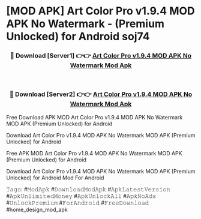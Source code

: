 # [MOD APK] Art Color Pro v1.9.4 MOD APK No Watermark - (Premium Unlocked) for Android soj74



<div align="center">
<h3>🔴 Download [Server1] 👉👉 <a href="https://momento.my/?title=Art_Color_Pro_v1.9.4_MOD_APK_No_Watermark">Art Color Pro v1.9.4 MOD APK No Watermark Mod Apk</a></h3><br>

<h3>🔴 Download [Server2] 👉👉 <a href="https://momento.my/?title=Art_Color_Pro_v1.9.4_MOD_APK_No_Watermark">Art Color Pro v1.9.4 MOD APK No Watermark Mod Apk</a></h3>
</div>



Free Download APK MOD Art Color Pro v1.9.4 MOD APK No Watermark MOD APK (Premium Unlocked) for Android

Download Art Color Pro v1.9.4 MOD APK No Watermark MOD APK (Premium Unlocked) for Android

Free APK MOD Art Color Pro v1.9.4 MOD APK No Watermark MOD APK (Premium Unlocked) for Android

Download Art Color Pro v1.9.4 MOD APK No Watermark MOD APK (Premium Unlocked) for Android Mod For Android

𝚃𝚊𝚐𝚜: #𝙼𝚘𝚍𝙰𝚙𝚔 #𝙳𝚘𝚠𝚗𝚕𝚘𝚊𝚍𝙼𝚘𝚍𝙰𝚙𝚔 #𝙰𝚙𝚔𝙻𝚊𝚝𝚎𝚜𝚝𝚅𝚎𝚛𝚜𝚒𝚘𝚗 #𝙰𝚙𝚔𝚄𝚗𝚕𝚒𝚖𝚒𝚝𝚎𝚍𝙼𝚘𝚗𝚎𝚢 #𝙰𝚙𝚔𝚄𝚗𝚕𝚘𝚌𝚔𝙰𝚕𝚕 #𝙰𝚙𝚔𝙽𝚘𝙰𝚍𝚜 #𝚄𝚗𝚕𝚘𝚌𝚔𝙿𝚛𝚎𝚖𝚒𝚞𝚖 #𝙵𝚘𝚛𝙰𝚗𝚍𝚛𝚘𝚒𝚍 #𝙵𝚛𝚎𝚎𝙳𝚘𝚠𝚗𝚕𝚘𝚊𝚍 #home_design_mod_apk
